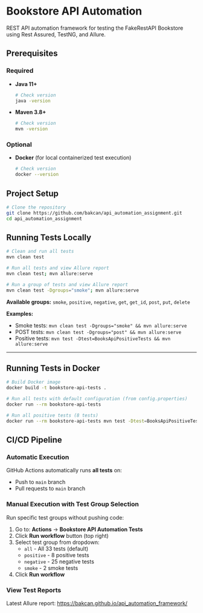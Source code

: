 # Bookstore API Automation

REST API automation framework for testing the FakeRestAPI Bookstore using Rest Assured, TestNG, and Allure.

## Prerequisites

### Required
- **Java 11+**
  ```bash
  # Check version
  java -version
  ```

- **Maven 3.8+**
  ```bash
  # Check version
  mvn -version
  ```

### Optional
- **Docker** (for local containerized test execution)
  ```bash
  # Check version
  docker --version
  ```


## Project Setup

```bash
# Clone the repository
git clone https://github.com/bakcan/api_automation_assignment.git
cd api_automation_assignment
```


## Running Tests Locally

```bash
# Clean and run all tests
mvn clean test

# Run all tests and view Allure report
mvn clean test; mvn allure:serve

# Run a group of tests and view Allure report
mvn clean test -Dgroups="smoke"; mvn allure:serve
```

**Available groups:** `smoke`, `positive`, `negative`, `get`, `get_id`, `post`, `put`, `delete`

**Examples:**
- Smoke tests: `mvn clean test -Dgroups="smoke" && mvn allure:serve`
- POST tests: `mvn clean test -Dgroups="post" && mvn allure:serve`
- Positive tests: `mvn test -Dtest=BooksApiPositiveTests && mvn allure:serve`

---

## Running Tests in Docker

```bash
# Build Docker image
docker build -t bookstore-api-tests .

# Run all tests with default configuration (from config.properties)
docker run --rm bookstore-api-tests

# Run all positive tests (8 tests)
docker run --rm bookstore-api-tests mvn test -Dtest=BooksApiPositiveTests
```

## CI/CD Pipeline

### Automatic Execution
GitHub Actions automatically runs **all tests** on:
- Push to `main` branch
- Pull requests to `main` branch

### Manual Execution with Test Group Selection
Run specific test groups without pushing code:

1. Go to: **Actions** → **Bookstore API Automation Tests**
2. Click **Run workflow** button (top right)
3. Select test group from dropdown:
   - `all` - All 33 tests (default)
   - `positive` - 8 positive tests
   - `negative` - 25 negative tests
   - `smoke` - 2 smoke tests
4. Click **Run workflow**

### View Test Reports
Latest Allure report: https://bakcan.github.io/api_automation_framework/

